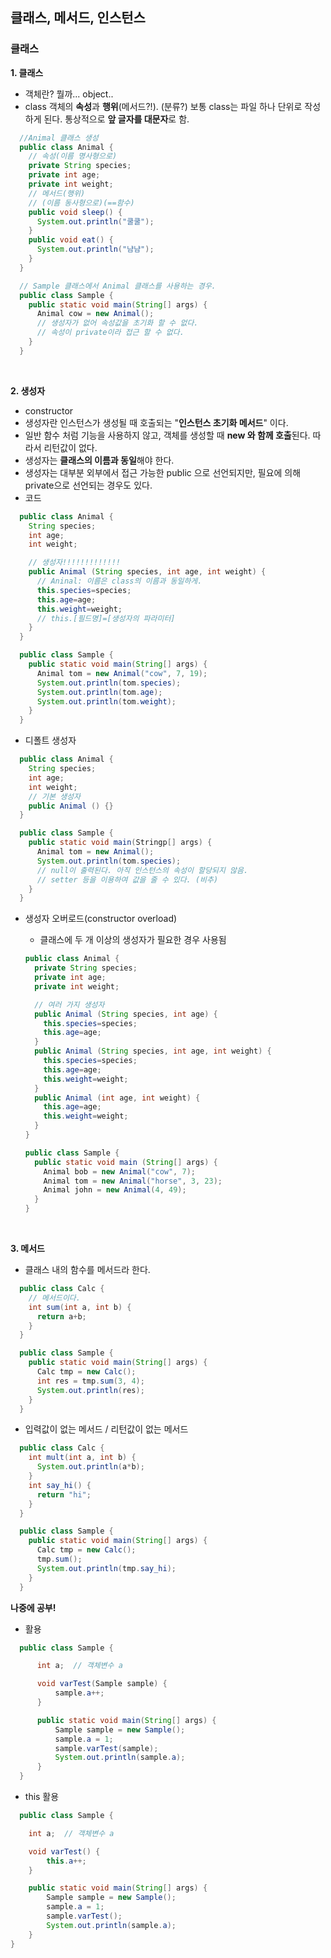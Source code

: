 <h2>클래스, 메서드, 인스턴스</h2>
<h3>클래스</h3>

**1. 클래스**

- 객체란?
  뭘까... object..
- class
  객체의 **속성**과 **행위**(메서드?!). (분류?)
  보통 class는 파일 하나 단위로 작성하게 된다.
  통상적으로 **앞 글자를 대문자**로 함.

```java
  //Animal 클래스 생성
  public class Animal {
    // 속성(이름 명사형으로)
    private String species;
    private int age;
    private int weight;
    // 메서드(행위)
    // (이름 동사형으로)(==함수)
    public void sleep() {
      System.out.println("쿨쿨");
    }
    public void eat() {
      System.out.println("냠냠");
    }
  }
```

```java
  // Sample 클래스에서 Animal 클래스를 사용하는 경우.
  public class Sample {
    public static void main(String[] args) {
      Animal cow = new Animal();
      // 생성자가 없어 속성값을 초기화 할 수 없다.
      // 속성이 private이라 접근 할 수 없다.
    }
  }
```

<br/>

**2. 생성자**

- constructor
- 생성자란 인스턴스가 생성될 때 호출되는 "**인스턴스 초기화 메서드**" 이다.
- 일반 함수 처럼 기능을 사용하지 않고, 객체를 생성할 때 **new 와 함께 호출**된다. 따라서 리턴값이 없다.
- 생성자는 **클래스의 이름과 동일**해야 한다.
- 생성자는 대부분 외부에서 접근 가능한 public 으로 선언되지만, 필요에 의해 private으로 선언되는 경우도 있다.
- 코드

```java
  public class Animal {
    String species;
    int age;
    int weight;

    // 생성자!!!!!!!!!!!!!
    public Animal (String species, int age, int weight) {
      // Aninal: 이름은 class의 이름과 동일하게.
      this.species=species;
      this.age=age;
      this.weight=weight;
      // this.[필드명]=[생성자의 파라미터]
    }
  }
```

```java
  public class Sample {
    public static void main(String[] args) {
      Animal tom = new Animal("cow", 7, 19);
      System.out.println(tom.species);
      System.out.println(tom.age);
      System.out.println(tom.weight);
    }
  }
```

- 디폴트 생성자

```java
  public class Animal {
    String species;
    int age;
    int weight;
    // 기본 생성자
    public Animal () {}
  }
```

```java
  public class Sample {
    public static void main(Stringp[] args) {
      Animal tom = new Animal();
      System.out.println(tom.species);
      // null이 출력된다. 아직 인스턴스의 속성이 할당되지 않음.
      // setter 등을 이용하여 값을 줄 수 있다. (비추)
    }
  }
```

- 생성자 오버로드(constructor overload)

  - 클래스에 두 개 이상의 생성자가 필요한 경우 사용됨

  ```java
  public class Animal {
    private String species;
    private int age;
    private int weight;

    // 여러 가지 생성자
    public Animal (String species, int age) {
      this.species=species;
      this.age=age;
    }
    public Animal (String species, int age, int weight) {
      this.species=species;
      this.age=age;
      this.weight=weight;
    }
    public Animal (int age, int weight) {
      this.age=age;
      this.weight=weight;
    }
  }
  ```

  ```java
  public class Sample {
    public static void main (String[] args) {
      Animal bob = new Animal("cow", 7);
      Animal tom = new Animal("horse", 3, 23);
      Animal john = new Animal(4, 49);
    }
  }
  ```

  <br/>

**3. 메서드**

- 클래스 내의 함수를 메서드라 한다.

```java
  public class Calc {
    // 메서드이다.
    int sum(int a, int b) {
      return a+b;
    }
  }
```

```java
  public class Sample {
    public static void main(String[] args) {
      Calc tmp = new Calc();
      int res = tmp.sum(3, 4);
      System.out.println(res);
    }
  }
```

- 입력값이 없는 메서드 / 리턴값이 없는 메서드

```java
  public class Calc {
    int mult(int a, int b) {
      System.out.println(a*b);
    }
    int say_hi() {
      return "hi";
    }
  }
```

```java
  public class Sample {
    public static void main(String[] args) {
      Calc tmp = new Calc();
      tmp.sum();
      System.out.println(tmp.say_hi);
    }
  }
```

**나중에 공부!**

- 활용

```java
  public class Sample {

      int a;  // 객체변수 a

      void varTest(Sample sample) {
          sample.a++;
      }

      public static void main(String[] args) {
          Sample sample = new Sample();
          sample.a = 1;
          sample.varTest(sample);
          System.out.println(sample.a);
      }
  }
```

- this 활용

```java
  public class Sample {

    int a;  // 객체변수 a

    void varTest() {
        this.a++;
    }

    public static void main(String[] args) {
        Sample sample = new Sample();
        sample.a = 1;
        sample.varTest();
        System.out.println(sample.a);
    }
}
```

